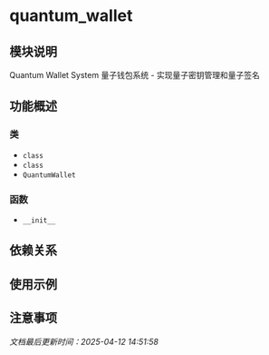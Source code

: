 # quantum_wallet

## 模块说明
Quantum Wallet System
量子钱包系统 - 实现量子密钥管理和量子签名

## 功能概述

### 类

- `class`
- `class`
- `QuantumWallet`

### 函数

- `__init__`

## 依赖关系

## 使用示例

## 注意事项

*文档最后更新时间：2025-04-12 14:51:58*